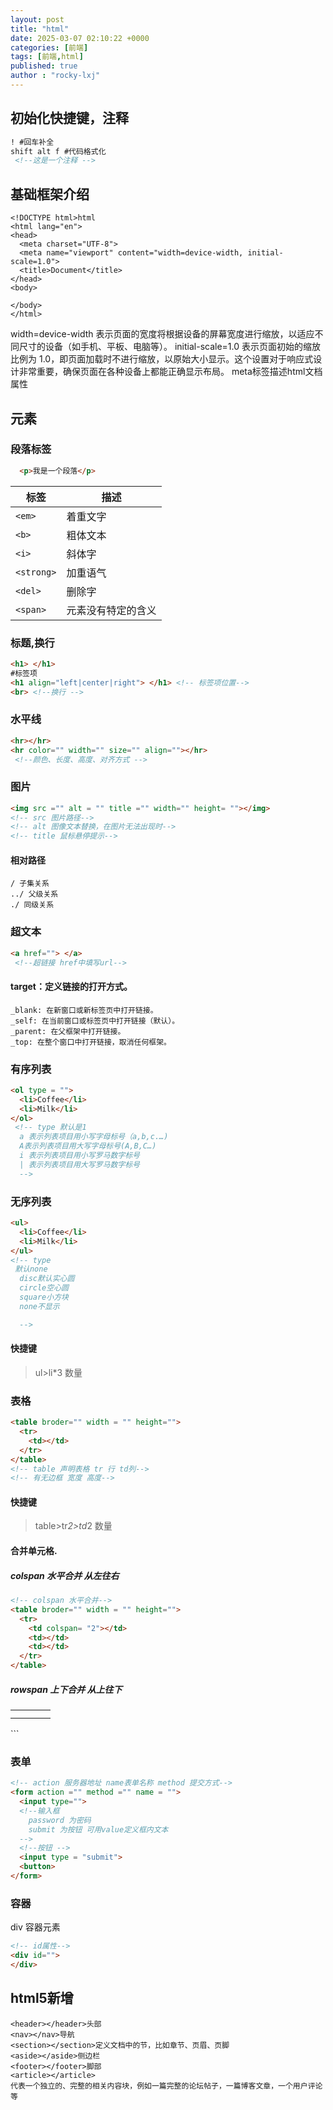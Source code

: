 ```yaml
---
layout: post
title: "html"
date: 2025-03-07 02:10:22 +0000
categories: [前端]
tags: [前端,html]
published: true
author : "rocky-lxj"
---
```

## 初始化快捷键，注释
``` html
! #回车补全
shift alt f #代码格式化
 <!--这是一个注释 -->
```
## 基础框架介绍
```
<!DOCTYPE html>html
<html lang="en">
<head>
  <meta charset="UTF-8">
  <meta name="viewport" content="width=device-width, initial-scale=1.0">
  <title>Document</title>
</head>
<body>
  
</body>
</html>
```
width=device-width 表示页面的宽度将根据设备的屏幕宽度进行缩放，以适应不同尺寸的设备（如手机、平板、电脑等）。
initial-scale=1.0 表示页面初始的缩放比例为 1.0，即页面加载时不进行缩放，以原始大小显示。这个设置对于响应式设计非常重要，确保页面在各种设备上都能正确显示布局。
meta标签描述html文档属性


## 元素

### 段落标签
```html
  <p>我是一个段落</p>
```

| 标签 | 描述 | 
| ---- | ---- | 
| `<em>` | 着重文字 | 
| `<b>` | 粗体文本 | 
| `<i>` | 斜体字 | 
| `<strong>` | 加重语气 | 
| `<del>` | 删除字 | 
| `<span>` | 元素没有特定的含义 | 

### 标题,换行
```html
<h1> </h1> 
#标签项
<h1 align="left|center|right"> </h1> <!-- 标签项位置-->
<br> <!--换行 -->
```

### 水平线
```html
<hr></hr>
<hr color="" width="" size="" align=""></hr>
 <!--颜色、长度、高度、对齐方式 -->
```

### 图片
```html
<img src ="" alt = "" title ="" width="" height= ""></img>
<!-- src 图片路径-->
<!-- alt 图像文本替换，在图片无法出现时-->
<!-- title 鼠标悬停提示-->
```
#### 相对路径
```
/ 子集关系
../ 父级关系
./ 同级关系
```


### 超文本
```html
<a href=""> </a>
 <!--超链接 href中填写url-->
```
#### target：定义链接的打开方式。
```
_blank: 在新窗口或新标签页中打开链接。
_self: 在当前窗口或标签页中打开链接（默认）。
_parent: 在父框架中打开链接。
_top: 在整个窗口中打开链接，取消任何框架。
```
### 有序列表
```html
<ol type = "">
  <li>Coffee</li>
  <li>Milk</li>
</ol>
 <!-- type 默认是1 
  a 表示列表项目用小写字母标号（a,b,c.…)
  A表示列表项目用大写字母标号(A,B,C…)
  i 表示列表项目用小写罗马数字标号
  | 表示列表项目用大写罗马数字标号
  -->
```


### 无序列表
```html
<ul>
  <li>Coffee</li>
  <li>Milk</li>
</ul>
<!-- type 
 默认none
  disc默认实心圆
  circle空心圆
  square小方块
  none不显示

  -->
```
#### 快捷键
> ul>li*3 数量

### 表格
```html
<table broder="" width = "" height="">
  <tr>
    <td></td>
  </tr>
</table>
<!-- table 声明表格 tr 行 td列-->
<!-- 有无边框 宽度 高度-->
```
#### 快捷键
> table>tr*2>td*2 数量
#### 合并单元格.
##### colspan 水平合并 从左往右
```html
<!-- colspan 水平合并-->
<table broder="" width = "" height="">
  <tr>
    <td colspan= "2"></td>
    <td></td>
    <td></td>
  </tr>
</table>
```
##### rowspan 上下合并 从上往下
<!-- colspan 水平合并-->
<table broder="" width = "" height="">
  <tr>
    <td rowspan= "2"></td>
    <td></td>
    <td></td>
    <td></td>
  </tr>
  <tr>
    <td></td>
    <td></td>
    <td></td>
  </tr>
</table>
```

### 表单
```html
<!-- action 服务器地址 name表单名称 method 提交方式-->
<form action ="" method ="" name = "">
  <input type=""> 
  <!--输入框 
    password 为密码
    submit 为按钮 可用value定义框内文本
  -->
  <!--按钮 -->
  <input type = "submit">
  <button>
</form>
```

### 容器
div 容器元素
```html
<!-- id属性-->
<div id="">
</div>
```

## html5新增
```
<header></header>头部
<nav></nav>导航
<section></section>定义文档中的节，比如章节、页眉、页脚
<aside></aside>侧边栏
<footer></footer>脚部
<article></article>
代表一个独立的、完整的相关内容块，例如一篇完整的论坛帖子，一篇博客文章，一个用户评论等

```
